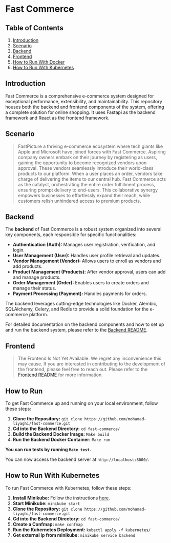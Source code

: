 # Fast Commerce

## Table of Contents
1. [Introduction](#introduction)
2. [Scenario](#scenario)
3. [Backend](#backend)
4. [Frontend](#frontend)
5. [How to Run With Docker](#how-to-run)
6. [How to Run With Kubernetes](#how-to-run-with-kubernetes)

## Introduction
Fast Commerce is a comprehensive e-commerce system designed for exceptional performance, extensibility, and maintainability. This repository houses both the backend and frontend components of the system, offering a complete solution for online shopping.
It uses Fastapi as the backend framework and React as the frontend framework.

## Scenario
> FastPicture a thriving e-commerce ecosystem where tech giants like Apple and Microsoft have joined forces with Fast Commerce. Aspiring company owners embark on their journey by registering as users, gaining the opportunity to become recognized vendors upon approval. These vendors seamlessly introduce their world-class products to our platform. When a user places an order, vendors take charge of delivering the items to our central hub. Fast Commerce acts as the catalyst, orchestrating the entire order fulfillment process, ensuring prompt delivery to end-users. This collaborative synergy empowers businesses to effortlessly expand their reach, while customers relish unhindered access to premium products.

## Backend
The **backend** of Fast Commerce is a robust system organized into several key components, each responsible for specific functionalities:

- **Authentication (Auth):** Manages user registration, verification, and login.
- **User Management (User):** Handles user profile retrieval and updates.
- **Vendor Management (Vendor):** Allows users to enroll as vendors and add products.
- **Product Management (Products):** After vendor approval, users can add and manage products.
- **Order Management (Order):** Enables users to create orders and manage their status.
- **Payment Processing (Payment):** Handles payments for orders.

The backend leverages cutting-edge technologies like Docker, Alembic, SQLAlchemy, Celery, and Redis to provide a solid foundation for the e-commerce platform.

For detailed documentation on the backend components and how to set up and run the backend system, please refer to the [Backend README](backend/README.md).

## Frontend

> The Frontend Is Not Yet Available. We regret any inconvenience this may cause. If you are interested in contributing to the development of the frontend, please feel free to reach out.
Please refer to the [Frontend README](frontend/README.md) for more information.

## How to Run
To get Fast Commerce up and running on your local environment, follow these steps:

1. **Clone the Repository:** `git clone https://github.com/mohamad-liyaghi/fast-commerce.git`
2. **Cd into the Backend Directory:** `cd fast-commerce/`
3. **Build the Backend Docker Image:** `Make build`
4. **Run the Backend Docker Container:** `Make run`

**You can run tests by running `Make test`.**


You can now access the backend server at `http://localhost:8000/`.

## How to Run With Kubernetes
To run Fast Commerce with Kubernetes, follow these steps:

1. **Install Minikube:** Follow the instructions [here](https://minikube.sigs.k8s.io/docs/start/).
2. **Start Minikube:** `minikube start`
3. **Clone the Repository:** `git clone https://github.com/mohamad-liyaghi/fast-commerce.git`
4. **Cd into the Backend Directory:** `cd fast-commerce/`
5. **Create a Confmap:** `make confmap`
6. **Run the Kubernetes Deployment:** `kubectl apply -f kubernetes/`
7. **Get external ip from minikube:** `minikube service backend`

